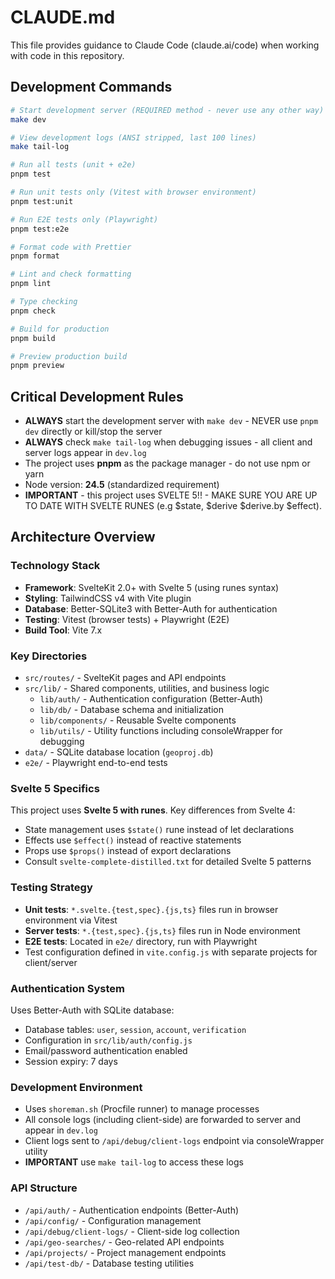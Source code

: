 # CLAUDE.md

This file provides guidance to Claude Code (claude.ai/code) when working with code in this repository.

## Development Commands

```bash
# Start development server (REQUIRED method - never use any other way)
make dev

# View development logs (ANSI stripped, last 100 lines)
make tail-log

# Run all tests (unit + e2e)
pnpm test

# Run unit tests only (Vitest with browser environment)
pnpm test:unit

# Run E2E tests only (Playwright)
pnpm test:e2e

# Format code with Prettier
pnpm format

# Lint and check formatting
pnpm lint

# Type checking
pnpm check

# Build for production
pnpm build

# Preview production build
pnpm preview
```

## Critical Development Rules

- **ALWAYS** start the development server with `make dev` - NEVER use `pnpm dev` directly or kill/stop the server
- **ALWAYS** check `make tail-log` when debugging issues - all client and server logs appear in `dev.log`
- The project uses **pnpm** as the package manager - do not use npm or yarn
- Node version: **24.5** (standardized requirement)
- **IMPORTANT**  - this project uses SVELTE 5!! - MAKE SURE YOU ARE UP TO DATE WITH SVELTE RUNES (e.g $state, $derive $derive.by $effect).

## Architecture Overview

### Technology Stack
- **Framework**: SvelteKit 2.0+ with Svelte 5 (using runes syntax)
- **Styling**: TailwindCSS v4 with Vite plugin
- **Database**: Better-SQLite3 with Better-Auth for authentication
- **Testing**: Vitest (browser tests) + Playwright (E2E)
- **Build Tool**: Vite 7.x

### Key Directories
- `src/routes/` - SvelteKit pages and API endpoints
- `src/lib/` - Shared components, utilities, and business logic
  - `lib/auth/` - Authentication configuration (Better-Auth)
  - `lib/db/` - Database schema and initialization
  - `lib/components/` - Reusable Svelte components
  - `lib/utils/` - Utility functions including consoleWrapper for debugging
- `data/` - SQLite database location (`geoproj.db`)
- `e2e/` - Playwright end-to-end tests

### Svelte 5 Specifics
This project uses **Svelte 5 with runes**. Key differences from Svelte 4:
- State management uses `$state()` rune instead of let declarations
- Effects use `$effect()` instead of reactive statements
- Props use `$props()` instead of export declarations
- Consult `svelte-complete-distilled.txt` for detailed Svelte 5 patterns

### Testing Strategy
- **Unit tests**: `*.svelte.{test,spec}.{js,ts}` files run in browser environment via Vitest
- **Server tests**: `*.{test,spec}.{js,ts}` files run in Node environment
- **E2E tests**: Located in `e2e/` directory, run with Playwright
- Test configuration defined in `vite.config.js` with separate projects for client/server

### Authentication System
Uses Better-Auth with SQLite database:
- Database tables: `user`, `session`, `account`, `verification`
- Configuration in `src/lib/auth/config.js`
- Email/password authentication enabled
- Session expiry: 7 days

### Development Environment
- Uses `shoreman.sh` (Procfile runner) to manage processes
- All console logs (including client-side) are forwarded to server and appear in `dev.log`
- Client logs sent to `/api/debug/client-logs` endpoint via consoleWrapper utility
- **IMPORTANT** use `make tail-log` to access these logs

### API Structure
- `/api/auth/` - Authentication endpoints (Better-Auth)
- `/api/config/` - Configuration management
- `/api/debug/client-logs/` - Client-side log collection
- `/api/geo-searches/` - Geo-related API endpoints
- `/api/projects/` - Project management endpoints
- `/api/test-db/` - Database testing utilities
